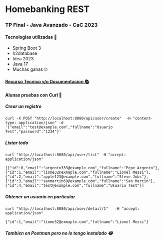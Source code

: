 # Homebanking REST  
### TP Final - Java Avanzado - CaC 2023 

####  Tecnologias utilizadas  :wrench:
- Spring Boot 3
- h2database
- Idea 2023
- Java 17
- Muchas ganas :nerd_face:


#### [Recurso Tecnico y/o Documentacion :books:](https://github.com/admred/homebanking/discussions/3#discussion-5733830) 


####  Alunas pruebas con Curl :hammer:

##### Crear un registro
```
curl -X POST "http://localhost:8080/api/user/create"  -H "content-type: application/json" -d '{"email":"test@example.com","fullname":"Usuario Test","password":"1234"}'
```

##### Listar todo
```
curl "http://localhost:8080/api/user/list" -H "accept: application/json"

[{"id":0,"email":"argento333@example.com","fullname":"Pepe Argento"},{"id":1,"email":"liome32@exmaple.com","fullname":"Lionel Messi"},{"id":2,"email":"apple123@example.com","fullname":"Steve Jobs"},{"id":3,"email":"sanmartin69@example.com","fullname":"San Martin"},{"id":4,"email":"test@example.com","fullname":"Usuario Test"}]
```

##### Obtener un usuario en particular
```
curl "http://localhost:8080/api/user/detail/1"   -H "accept: application/json"

{"id":1,"email":"liome32@exmaple.com","fullname":"Lionel Messi"}

```
##### Tambien en Postman pero no lo tengo instalado :joy:
